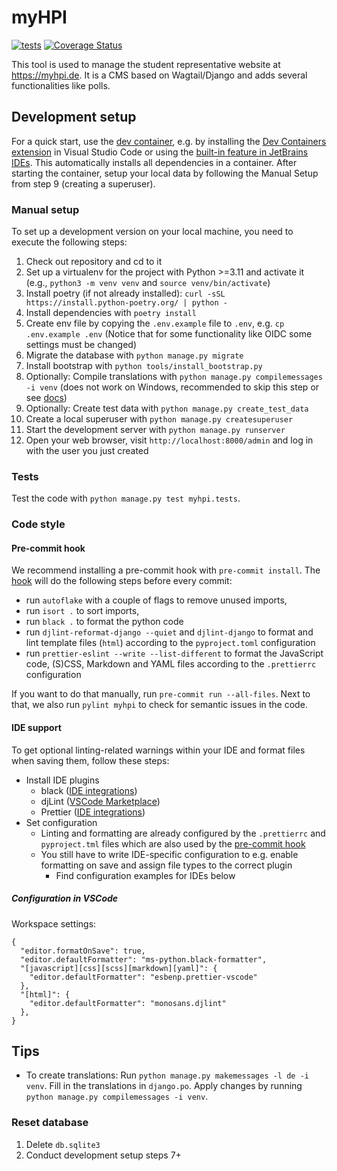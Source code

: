 # myHPI

[![tests](https://github.com/fsr-de/myHPI/actions/workflows/tests.yml/badge.svg)](https://github.com/fsr-de/myHPI/actions/workflows/tests.yml)
[![Coverage Status](https://coveralls.io/repos/github/fsr-de/myHPI/badge.svg?branch=main)](https://coveralls.io/github/fsr-de/myHPI?branch=main)

This tool is used to manage the student representative website at https://myhpi.de. It is a CMS based on Wagtail/Django and adds several functionalities like polls.

## Development setup

For a quick start, use the [dev container](https://containers.dev/), e.g. by installing the [Dev Containers extension](https://marketplace.visualstudio.com/items?itemName=ms-vscode-remote.remote-containers) in Visual Studio Code or using the [built-in feature in JetBrains IDEs](https://jetbrains.com/help/idea/connect-to-devcontainer.html). This automatically installs all dependencies in a container. After starting the container, setup your local data by following the Manual Setup from step 9 (creating a superuser).

### Manual setup

To set up a development version on your local machine, you need to execute the following steps:

1. Check out repository and cd to it
1. Set up a virtualenv for the project with Python >=3.11 and activate it (e.g., `python3 -m venv venv` and `source venv/bin/activate`)
1. Install poetry (if not already installed): `curl -sSL https://install.python-poetry.org/ | python -`
1. Install dependencies with `poetry install`
1. Create env file by copying the `.env.example` file to `.env`, e.g. `cp .env.example .env` (Notice that for some functionality like OIDC some settings must be changed)
1. Migrate the database with `python manage.py migrate`
1. Install bootstrap with `python tools/install_bootstrap.py`
1. Optionally: Compile translations with `python manage.py compilemessages -i venv` (does not work on Windows, recommended to skip this step or see [docs](https://docs.djangoproject.com/en/4.0/topics/i18n/translation/#gettext-on-windows))
1. Optionally: Create test data with `python manage.py create_test_data`
1. Create a local superuser with `python manage.py createsuperuser`
1. Start the development server with `python manage.py runserver`
1. Open your web browser, visit `http://localhost:8000/admin` and log in with the user you just created

### Tests

Test the code with `python manage.py test myhpi.tests`.

### Code style

#### Pre-commit hook

We recommend installing a pre-commit hook with `pre-commit install`. The [hook](.pre-commit-config.yaml) will do the following steps before every commit:

- run `autoflake` with a couple of flags to remove unused imports,
- run `isort .` to sort imports,
- run `black .` to format the python code
- run `djlint-reformat-django --quiet` and `djlint-django` to format and lint template files (`html`) according to the `pyproject.toml` configuration
- run `prettier-eslint --write --list-different` to format the JavaScript code, (S)CSS, Markdown and YAML files according to the `.prettierrc` configuration

If you want to do that manually, run `pre-commit run --all-files`. Next to that, we also run `pylint myhpi` to check for semantic issues in the code.

#### IDE support

To get optional linting-related warnings within your IDE and format files when saving them, follow these steps:

- Install IDE plugins
  - black ([IDE integrations](https://black.readthedocs.io/en/stable/integrations/editors.html))
  - djLint ([VSCode Marketplace](https://marketplace.visualstudio.com/items?itemName=monosans.djlint))
  - Prettier ([IDE integrations](https://prettier.io/docs/en/editors))
- Set configuration
  - Linting and formatting are already configured by the `.prettierrc` and `pyproject.tml` files which are also used by the [pre-commit hook](#pre-commit-hook)
  - You still have to write IDE-specific configuration to e.g. enable formatting on save and assign file types to the correct plugin
    - Find configuration examples for IDEs below

##### Configuration in VSCode

Workspace settings:

```
{
  "editor.formatOnSave": true,
  "editor.defaultFormatter": "ms-python.black-formatter",
  "[javascript][css][scss][markdown][yaml]": {
    "editor.defaultFormatter": "esbenp.prettier-vscode"
  },
  "[html]": {
    "editor.defaultFormatter": "monosans.djlint"
  },
}
```

## Tips

- To create translations: Run `python manage.py makemessages -l de -i venv`. Fill in the translations in `django.po`. Apply changes by running `python manage.py compilemessages -i venv`.

### Reset database

1. Delete `db.sqlite3`
2. Conduct development setup steps 7+
